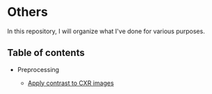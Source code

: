 Others
=======

In this repository, I will organize what I've done for various purposes.

## Table of contents

* Preprocessing

  * [Apply contrast to CXR images](apply_contrast.ipynb)
